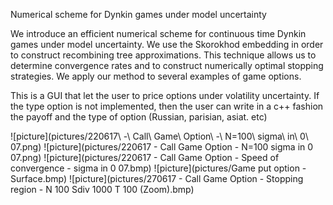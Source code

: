 Numerical scheme for Dynkin games under model uncertainty


We introduce an efficient numerical scheme for continuous time Dynkin games under model uncertainty. We use the Skorokhod embedding in order to construct recombining tree approximations. This technique allows us to determine convergence rates and to construct numerically optimal stopping strategies. We apply our method to several examples of game options.


This is a GUI that let the user to price options under volatility uncertainty.
If the type option is not implemented, then the user can write in a c++ fashion the payoff and the type of option (Russian, parisian, asiat. etc)

![picture](pictures/220617\ -\ Call\ Game\ Option\ -\ N=100\ sigma\ in\ 0\ 07.png)
![picture](pictures/220617 - Call Game Option - N=100 sigma in 0 07.png)
![picture](pictures/220617 - Call Game Option - Speed of convergence - sigma in 0 07.bmp)
![picture](pictures/Game put option - Surface.bmp)
![picture](pictures/270617 - Call Game Option - Stopping region - N 100 Sdiv 1000 T 100 (Zoom).bmp)
